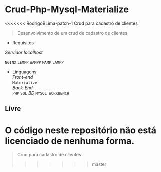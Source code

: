 # Crud-Php-Mysql-Materialize
<<<<<<< RodrigoBLima-patch-1
Crud para cadastro de clientes


> Desenvolvimento de um crud de cadastro de clientes  

* Requisitos

 *Servidor localhost*
 
  `NGINX` 
  `LEMPP` 
  `WAMPP`
  `MAMP`
  `LAMPP`

* Linguagens   
  *Front-end*  
    `Materialize`  
  *Back-End*  
    `PHP`
    `SQL`
    *BD*
     `MYSQL WORKBENCH`
    
  
## Livre

O código neste repositório não está licenciado de nenhuma forma.
=======

> Crud para cadastro de clientes
>>>>>>> master
